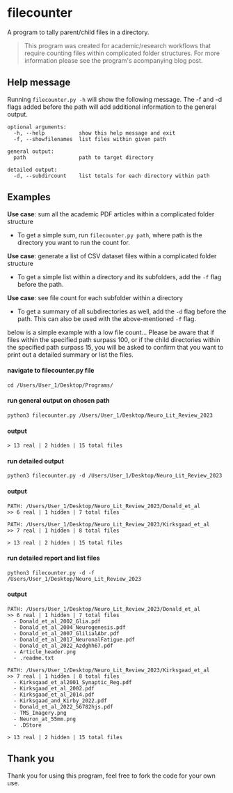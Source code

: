 # filecounter
A program to tally parent/child files in a directory.

>This program was created for academic/research workflows that require counting files within complicated folder structures. For more information please see the program's acompanying blog post.

## Help message
Running `filecounter.py -h` will show the following message. The -f and -d flags added before the path will add additional information to the general output.

```
optional arguments:
  -h, --help           show this help message and exit
  -f, --showfilenames  list files within given path

general output:
  path                 path to target directory

detailed output:
  -d, --subdircount    list totals for each directory within path
```

## Examples

**Use case**: sum all the academic PDF articles within a complicated folder structure
- To get a simple sum, run `filecounter.py path`, where path is the directory you want to run the count for. 

**Use case**: generate a list of CSV dataset files within a complicated folder structure 
- To get a simple list within a directory and its subfolders, add the `-f` flag before the path.

**Use case**: see file count for each subfolder within a directory 
- To get a summary of all subdirectories as well, add the `-d` flag before the path. This can also be used with the above-mentioned `-f` flag.

below is a simple example with a low file count... Please be aware that if files within the specified path surpass 100, or if the child directories within the specified path surpass 15, you will be asked to confirm that you want to print out a detailed summary or list the files.


#### navigate to filecounter.py file
`cd /Users/User_1/Desktop/Programs/`

#### run general output on chosen path
`python3 filecounter.py /Users/User_1/Desktop/Neuro_Lit_Review_2023`

#### output
`> 13 real | 2 hidden | 15 total files`

#### run detailed output
`python3 filecounter.py -d /Users/User_1/Desktop/Neuro_Lit_Review_2023`

#### output
```
PATH: /Users/User_1/Desktop/Neuro_Lit_Review_2023/Donald_et_al
>> 6 real | 1 hidden | 7 total files

PATH: /Users/User_1/Desktop/Neuro_Lit_Review_2023/Kirksgaad_et_al
>> 7 real | 1 hidden | 8 total files

> 13 real | 2 hidden | 15 total files
```
#### run detailed report and list files
`python3 filecounter.py -d -f /Users/User_1/Desktop/Neuro_Lit_Review_2023`

#### output
```
PATH: /Users/User_1/Desktop/Neuro_Lit_Review_2023/Donald_et_al
>> 6 real | 1 hidden | 7 total files
  - Donald_et_al_2002_Glia.pdf
  - Donald_et_al_2004_Neurogenesis.pdf
  - Donald_et_al_2007_GlilialAbr.pdf
  - Donald_et_al_2017_NeuronalFatigue.pdf
  - Donald_et_al_2022_Azdghh67.pdf
  - Article_header.png
  - .readme.txt
  
PATH: /Users/User_1/Desktop/Neuro_Lit_Review_2023/Kirksgaad_et_al
>> 7 real | 1 hidden | 8 total files
  - Kirksgaad_et_al2001_Synaptic_Reg.pdf
  - Kirksgaad_et_al_2002.pdf
  - Kirksgaad_et_al_2014.pdf
  - Kirksgaad_and_Kirby_2022.pdf
  - Donald_et_al_2022_56782hjs.pdf
  - TMS_Imagery.png
  - Neuron_at_55mm.png
  - .DStore
  
> 13 real | 2 hidden | 15 total files
```

## Thank you
Thank you for using this program, feel free to fork the code for your own use. 
